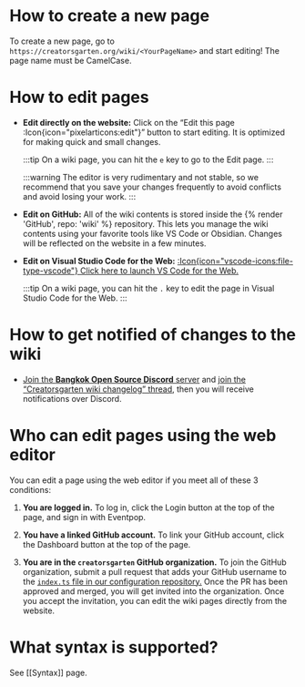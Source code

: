 # How to create a new page

To create a new page, go to `https://creatorsgarten.org/wiki/<YourPageName>` and start editing! The page name must be CamelCase.

# How to edit pages

- **Edit directly on the website:** Click on the “Edit this page :Icon{icon="pixelarticons:edit"}” button to start editing. It is optimized for making quick and small changes.

  :::tip
  On a wiki page, you can hit the `e` key to go to the Edit page.
  :::

  :::warning
  The editor is very rudimentary and not stable, so we recommend that you save your changes frequently to avoid conflicts and avoid losing your work.
  :::

- **Edit on GitHub:** All of the wiki contents is stored inside the {% render 'GitHub', repo: 'wiki' %} repository. This lets you manage the wiki contents using your favorite tools like VS Code or Obsidian. Changes will be reflected on the website in a few minutes.

- **Edit on Visual Studio Code for the Web:** [:Icon{icon="vscode-icons:file-type-vscode"} Click here to launch VS Code for the Web.](https://vscode.dev/github/creatorsgarten/wiki)

  :::tip
  On a wiki page, you can hit the `.` key to edit the page in Visual Studio Code for the Web.
  :::

# How to get notified of changes to the wiki

- [Join the **Bangkok Open Source Discord** server](https://grtn.org/bkkoss-discord) and [join the “Creatorsgarten wiki changelog” thread](https://discord.com/channels/1062609208106832002/1085847407583055883), then you will receive notifications over Discord.

# Who can edit pages using the web editor

You can edit a page using the web editor if you meet all of these 3 conditions:

1. **You are logged in.** To log in, click the Login button at the top of the page, and sign in with Eventpop.

2. **You have a linked GitHub account.** To link your GitHub account, click the Dashboard button at the top of the page.

3. **You are in the `creatorsgarten` GitHub organization.** To join the GitHub organization, submit a pull request that adds your GitHub username to the [`index.ts` file in our configuration repository.](https://github.com/creatorsgarten/configuration/blob/main/index.ts) Once the PR has been approved and merged, you will get invited into the organization. Once you accept the invitation, you can edit the wiki pages directly from the website.

# What syntax is supported?

See [[Syntax]] page.